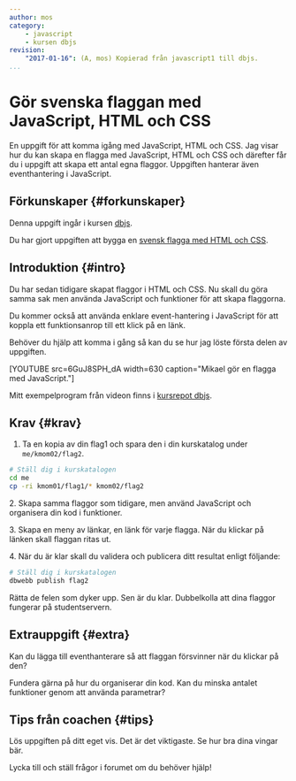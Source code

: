 ```yaml
---
author: mos
category:
    - javascript
    - kursen dbjs
revision:
    "2017-01-16": (A, mos) Kopierad från javascript1 till dbjs.
...
```

Gör svenska flaggan med JavaScript, HTML och CSS
==================================

En uppgift för att komma igång med JavaScript, HTML och CSS. Jag visar hur du kan skapa en flagga med JavaScript, HTML och CSS och därefter får du i uppgift att skapa ett antal egna flaggor. Uppgiften hanterar även eventhantering i JavaScript.

<!--more-->



Förkunskaper {#forkunskaper}
-----------------------

Denna uppgift ingår i kursen [dbjs](kurser/dbjs).

Du har gjort uppgiften att bygga en [svensk flagga med HTML och CSS](uppgift/gor-svenska-flaggan-i-html-och-css-dbjs).



Introduktion {#intro}
-----------------------

Du har sedan tidigare skapat flaggor i HTML och CSS. Nu skall du göra samma sak men använda JavaScript och funktioner för att skapa flaggorna.

Du kommer också att använda enklare event-hantering i JavaScript för att koppla ett funktionsanrop till ett klick på en länk.

Behöver du hjälp att komma i gång så kan du se hur jag löste första delen av uppgiften.

[YOUTUBE src=6GuJ8SPH_dA width=630 caption="Mikael gör en flagga med JavaScript."]

Mitt exempelprogram från videon finns i [kursrepot dbjs](repo/dbjs/example/flag/flag2/).



Krav {#krav}
-----------------------

1. Ta en kopia av din flag1 och spara den i din kurskatalog under `me/kmom02/flag2`.

```bash
# Ställ dig i kurskatalogen
cd me
cp -ri kmom01/flag1/* kmom02/flag2
```

2\. Skapa samma flaggor som tidigare, men använd JavaScript och organisera din kod i funktioner.

3\. Skapa en meny av länkar, en länk för varje flagga. När du klickar på länken skall flaggan ritas ut. 

4\. När du är klar skall du validera och publicera ditt resultat enligt följande:

```bash
# Ställ dig i kurskatalogen
dbwebb publish flag2
```

Rätta de felen som dyker upp. Sen är du klar. Dubbelkolla att dina flaggor fungerar på studentservern.



Extrauppgift {#extra}
-----------------------

Kan du lägga till eventhanterare så att flaggan försvinner när du klickar på den?

Fundera gärna på hur du organiserar din kod. Kan du minska antalet funktioner genom att använda parametrar?



Tips från coachen {#tips}
-----------------------

Lös uppgiften på ditt eget vis. Det är det viktigaste. Se hur bra dina vingar bär.

Lycka till och ställ frågor i forumet om du behöver hjälp!
